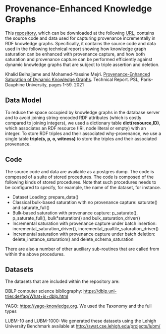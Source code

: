 # Provenance-Enhanced Knowledge Graphs

This [repository](https://universitedauphine-my.sharepoint.com/:u:/g/personal/khalid_belhajjame_lamsade_dauphine_fr/ERtD-VBJNjtMoE05NFRAmIQBFqWqBhAoGRThG6v65aJaJw?e=HbnQvD), which can be downloaded at the following [URL](https://universitedauphine-my.sharepoint.com/:u:/g/personal/khalid_belhajjame_lamsade_dauphine_fr/ERtD-VBJNjtMoE05NFRAmIQBFqWqBhAoGRThG6v65aJaJw?e=HbnQvD), contains the source code and data used for capturing provenance incrementally in RDF knowledge graphs. Specifically, it contains the source code and data used in the following technical report showing how knowledge graph saturation can be enhanced with provenance capture, and how both saturation and provenance capture can be performed efficiently against dynamic knowledge graphs that are subject to triple assertion and deletion. 


Khalid Belhajjame and Mohamed-Yassine Mejri. [Provenance-Enhanced Saturation of Dynamic Knowledge Graphs](https://tinyurl.com/4tkd2rxa). Technical Report. PSL, Paris-Dauphine University, pages 1-59. 2021


## Data Model
To reduce the space occupied by knowledge graphs in the database server and to avoid joining string-encoded RDF attributes (which is costly compared to joining integers), we used a dictionary table **dict(resource,ID)**, which associates an RDF resource (IRI, node literal or empty) with an integer. 
To store RDF triples and their associated why-provenance, we use a single table **triple(s, p, o, witness)** to store the triples and their associated provenance. 

## Code
The source code and data are available as a postgres dump. The code is composed of a suite of stored procedures. The code is composed of the following kinds of stored procedures. Note that such procedures needs to be configured to specify, for example, the name of the dataset, for instance.

- Dataset Loading: prepare_data()
- Classical bulk-based saturation with no provenance capture: saturate() and saturate_full()
- Bulk-based saturation with provenance capture: p_saturate(), p_saturate_full(), bulk°saturation() and bulk_saturation_driver()
- Incremental saturation with provenance capture under batch insertion: incremental_saturation_driver(), incremental_qualtile_saturation_driver() 
- Incremental saturation with provenance capture under batch deletion: delete_instance_saturation() and delete_schema_saturation

There are also a number of other auxiliary sub-routines that are called from within the above procedures.

## Datasets

The datasets that are included within the repository are:

DBLP computer science bibliography: https://dblp.uni-trier.de/faq/What+is+dblp.html

YAGO: https://yago-knowledge.org. We used the Taxonomy and the full types

LUBM-10 and LUBM-1000: We generated these datasets using the Lehigh University Benchmark available at http://swat.cse.lehigh.edu/projects/lubm/


